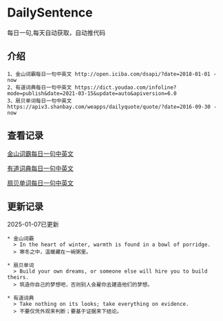 # DailySentence

每日一句,每天自动获取，自动推代码

## 介绍

```
1、金山词霸每日一句中英文 http://open.iciba.com/dsapi/?date=2018-01-01 - now
2、有道词典每日一句中英文 https://dict.youdao.com/infoline?mode=publish&date=2021-03-15&update=auto&apiversion=6.0
3、扇贝单词每日一句中英文 https://apiv3.shanbay.com/weapps/dailyquote/quote/?date=2016-09-30 - now
```

## 查看记录

[金山词霸每日一句中英文](./data/iciba/)

[有道词典每日一句中英文](./data/youdao/)

[扇贝单词每日一句中英文](./data/shanbay/)

## 更新记录
2025-01-07已更新 
```
* 金山词霸
  > In the heart of winter, warmth is found in a bowl of porridge.
  > 寒冬之中，温暖藏在一碗粥里。

* 扇贝单词
  > Build your own dreams, or someone else will hire you to build theirs.
  > 筑造你自己的梦想吧，否则别人会雇你去建造他们的梦想。

* 有道词典
  > Take nothing on its looks; take everything on evidence.
  > 不要仅凭外观来判断；要基于证据来下结论。

```
